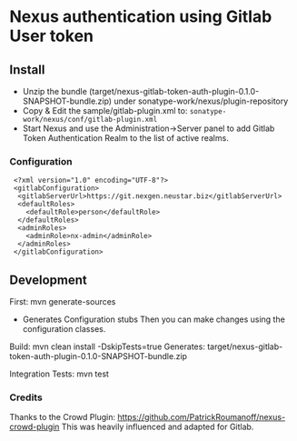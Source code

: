 # Nexus authentication using Gitlab User token

## Install

* Unzip the bundle (target/nexus-gitlab-token-auth-plugin-0.1.0-SNAPSHOT-bundle.zip) under sonatype-work/nexus/plugin-repository
* Copy & Edit the sample/gitlab-plugin.xml to: `sonatype-work/nexus/conf/gitlab-plugin.xml`
* Start Nexus and use the Administration->Server panel to add Gitlab Token Authentication Realm to the list of active realms.

### Configuration

```
 <?xml version="1.0" encoding="UTF-8"?>
 <gitlabConfiguration>
  <gitlabServerUrl>https://git.nexgen.neustar.biz</gitlabServerUrl>
  <defaultRoles>
    <defaultRole>person</defaultRole>
  </defaultRoles>
  <adminRoles>
    <adminRole>nx-admin</adminRole>
  </adminRoles>
 </gitlabConfiguration>
```


## Development

First: mvn generate-sources
- Generates Configuration stubs
Then you can make changes using the configuration classes.

Build:  mvn clean install -DskipTests=true
Generates: target/nexus-gitlab-token-auth-plugin-0.1.0-SNAPSHOT-bundle.zip

Integration Tests: mvn test

### Credits

Thanks to the Crowd Plugin:
https://github.com/PatrickRoumanoff/nexus-crowd-plugin
This was heavily influenced and adapted for Gitlab.

